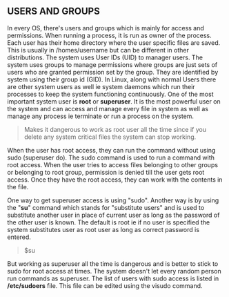 ## USERS AND GROUPS

  In every OS, there's users and groups which is mainly for access and permissions. When running a process, it is run as owner of the process. Each user has their home directory where the user specific files are saved. This is usually in /homes/username but can be different in other distributions.
  The system uses User IDs \(UID\) to manager users. The system uses groups to manage permissions where groups are just sets of users who are granted permission set by the group. They are identified by system using their group id \(GID\).
  In Linux, along with normal Users there are other system users as well ie system daemons which run their processes to keep the system functioning continuously. One of the most important system user is **root** or **superuser**. It is the most powerful user on the system and can access and manage every file in system as well as manage any process ie terminate or run a process on the system.
> Makes it dangerous to work as root user all the time since if you delete any system critical files the system can stop working.

  When the user has root access, they can run the command without using sudo \(superuser do\). The sudo command is used to run a command with root access. When the user tries to access files belonging to other groups or belonging to root group, permission is denied till the user gets root access. Once they have the root access, they can work with the contents in the file.

  One way to get superuser access is using "sudo". Another way is by using the "**su**" command which stands for "substitute users" and is used to substitute another user in place of current user as long as the password of the other user is known. The default is root ie if no user is specified the system substitutes user as root user as long as correct password is entered.
> $su

  But working as superuser all the time is dangerous and is better to stick to sudo for root access at times. The system doesn't let every random person run commands as superuser. The list of users with sudo access is listed in **/etc/sudoers** file. This file can be edited using the visudo command.

  
